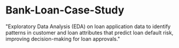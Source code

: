 # Bank-Loan-Case-Study
"Exploratory Data Analysis (EDA) on loan application data to identify patterns in customer and loan attributes that predict loan default risk, improving decision-making for loan approvals."
